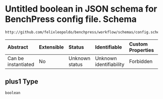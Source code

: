 # Untitled boolean in JSON schema for BenchPress config file. Schema

```txt
http://github.com/felixleopoldo/benchpress/workflow/schemas/config.schema.json#/definitions/bidag_order_mcmc/properties/plus1
```



| Abstract            | Extensible | Status         | Identifiable            | Custom Properties | Additional Properties | Access Restrictions | Defined In                                                       |
| :------------------ | :--------- | :------------- | :---------------------- | :---------------- | :-------------------- | :------------------ | :--------------------------------------------------------------- |
| Can be instantiated | No         | Unknown status | Unknown identifiability | Forbidden         | Allowed               | none                | [config.schema.json*](config.schema.json "open original schema") |

## plus1 Type

`boolean`
